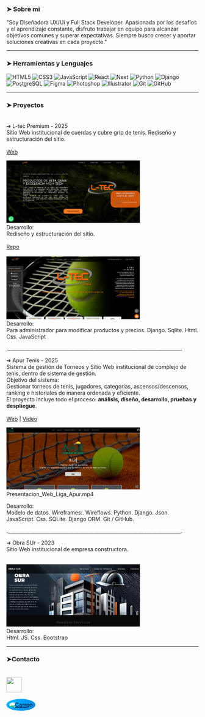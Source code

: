 ### ➤ Sobre mi
"Soy Diseñadora UX/Ui y Full Stack Developer. Apasionada por los desafíos y el aprendizaje constante, disfruto trabajar en equipo para alcanzar objetivos comunes y superar expectativas. Siempre busco crecer y aportar soluciones creativas en cada proyecto."

---
###  ➤ Herramientas y Lenguajes


<p float="left">
  <!-- Frontend -->
  <img src="https://cdn.jsdelivr.net/gh/devicons/devicon/icons/html5/html5-original.svg" alt="HTML5" width="50" height="50"/>
  <img src="https://cdn.jsdelivr.net/gh/devicons/devicon/icons/css3/css3-original.svg" alt="CSS3" width="50" height="50"/>
  <img src="https://cdn.jsdelivr.net/gh/devicons/devicon/icons/javascript/javascript-original.svg" alt="JavaScript" width="50" height="50"/>
  <img src="https://cdn.jsdelivr.net/gh/devicons/devicon/icons/react/react-original.svg" alt="React" width="50" height="50"/>
  <img src="https://cdn.jsdelivr.net/gh/devicons/devicon/icons/nextjs/nextjs-original.svg" alt="Next" width="50" height="50"/>

  <!-- Backend -->
  <img src="https://cdn.jsdelivr.net/gh/devicons/devicon/icons/python/python-original.svg" alt="Python" width="50" height="50"/>
  <img src="https://cdn.jsdelivr.net/gh/devicons/devicon/icons/django/django-plain.svg" alt="Django" width="50" height="50"/>
  <img src="https://cdn.jsdelivr.net/gh/devicons/devicon/icons/postgresql/postgresql-original.svg" alt="PostgreSQL" width="50" height="50"/>

  <!-- Diseño -->
  <img src="https://cdn.jsdelivr.net/gh/devicons/devicon/icons/figma/figma-original.svg" alt="Figma" width="50" height="50"/>
  <img src="https://cdn.jsdelivr.net/gh/devicons/devicon/icons/photoshop/photoshop-plain.svg" alt="Photoshop" width="50" height="50"/>
  <img src="https://cdn.jsdelivr.net/gh/devicons/devicon/icons/illustrator/illustrator-plain.svg" alt="Illustrator" width="50" height="50"/>

  <!-- Control de versiones -->
  <img src="https://cdn.jsdelivr.net/gh/devicons/devicon/icons/git/git-original.svg" alt="Git" width="50" height="50"/>
  <img src="https://cdn.jsdelivr.net/gh/devicons/devicon/icons/github/github-original.svg" alt="GitHub" width="50" height="50"/>
</p>

---
###  ➤ Proyectos <br> <br>

➔ L-tec Premium - 2025 <br>
Sitio Web institucional de cuerdas y cubre grip de tenis. Rediseño y estructuración del sitio. <br><br>
[Web](https://l-tectenis.com.ar/)

<img src="images/ltec.png" alt="Foto" style="width:350px; cursor:pointer;"><br>
Desarrollo: <br>
Rediseño y estructuración del sitio.<br><br>
[Repo](https://github.com/CAROLLFLORES/Ltec.git) <br><br>
<img src="images/ltecDjango.png" alt="Foto" style="width:350px; cursor:pointer;"><br>
Desarrollo: <br>
Para administrador para modificar productos y precios. Django. Sqlite. Html. Css. JavaScript

._______________________________________________________________________.

➔ Apur Tenis - 2025 <br>
Sistema de gestión de Torneos y Sitio Web institucional de complejo de tenis, dentro de sistema de gestión. <br>
Objetivo del sistema: <br>
Gestionar torneos de tenis, jugadores, categorías, ascensos/descensos, ranking e historiales de manera ordenada y eficiente.<br>
El proyecto incluye todo el proceso: **análisis, diseño, desarrollo, pruebas y despliegue**.<br><br>
[Web](https://complejodetenisapur.com.ar/) | [Video](https://www.youtube.com/watch?v=Vy9oJG1urvw)


<img src="images/apur.png" alt="Foto" style="width:350px; cursor:pointer;"><br>
Presentacion_Web_Liga_Apur.mp4

Desarrollo: <br>
 Modelo de datos. Wireframes:. Wireflows. Python. Django. Json. JavaScript. Css. SQLite. Django ORM. Git / GitHub.

._______________________________________________________________________.

➔ Obra SUr - 2023 <br>
Sitio Web institucional de empresa constructora. <br><br>


<img src="images/obrasur.png" alt="Foto" style="width:350px; cursor:pointer;"><br>
Desarrollo: <br>
Html. JS. Css. Bootstrap

---
###  ➤Contacto <br> <br>

[<img width="40" height="40" src="https://cdn-icons-png.flaticon.com/512/145/145807.png" />
](https://www.linkedin.com/in/caroll-flores-4a9226116/)  <br>

<a href="mailto:caroll02@hotmail.com" target="_blank">
  <img src="https://cdn-icons-png.flaticon.com/512/732/732200.png"
       alt="Correo"
       style="width:40px; height:40px; border-radius:50%; background:linear-gradient(135deg,#1da1f2,#0077b5); padding:7px; box-sizing:border-box; filter:brightness(1.1) contrast(1.2);">
</a>



<!--
**CAROLLFLORES/CAROLLFLORES** is a ✨ _special_ ✨ repository because its `README.md` (this file) appears on your GitHub profile.

Here are some ideas to get you started:

- 🔭 I’m currently working on ...
- 🌱 I’m currently learning ...
- 👯 I’m looking to collaborate on ...
- 🤔 I’m looking for help with ...
- 💬 Ask me about ...
- 📫 How to reach me: ...
- 😄 Pronouns: ...
- ⚡ Fun fact: ...
-->
